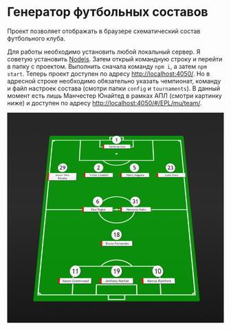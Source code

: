 # Генератор футбольных составов

Проект позволяет отображать в браузере схематический состав футбольного клуба.

Для работы необходимо установить любой локальный сервер. Я советую установить [Nodejs](https://nodejs.org/). Затем открый командную строку и перейти в папку с проектом. Выполнить сначала команду `npm i`, а затем `npm start`. Теперь проект доступен по адресу [http://localhost:4050/](http://localhost:4050/). Но в адресной строке необходимо обязательно указать чемпионат, команду и файл настроек состава (смотри папки `config` и `tournaments`). В данный момент есть лишь Манчестер Юнайтед в рамках АПЛ (смотри картинку ниже) и доступен по адресу [http://localhost:4050/#/EPL/mu/team/](http://localhost:4050/#/EPL/mu/team/).

![](./images/mu-readme.jpg)
